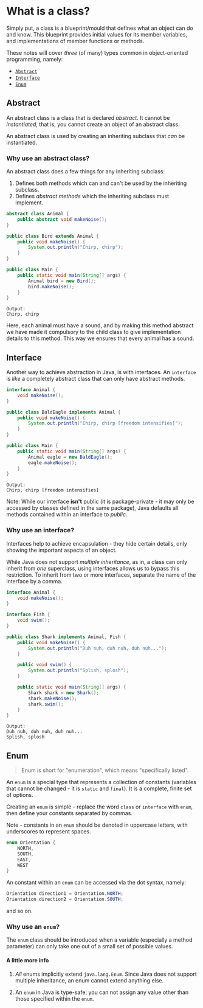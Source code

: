 # What is a class?

Simply put, a class is a blueprint/mould that defines what an object can do and know.
This blueprint provides initial values for its member variables, and implementations of member functions or methods.

These notes will cover *three* (of many) types common in object-oriented programming, namely:

- [`Abstract`](#Abstract)
- [`Interface`](#Interface)
- [`Enum`](#Enum)

## Abstract

An abstract class is a class that is declared *abstract*.
It cannot be *instantiated*, that is, you cannot create an object of an abstract class.

An abstract class is used by creating an inheriting subclass that *can* be instantiated.

### Why use an abstract class?

An abstract class does a few things for any inheriting subclass:

1. Defines both methods which can and can't be used by the inheriting subclass.
1. Defines *abstract methods* which the inheriting subclass must implement.

```java
abstract class Animal {
    public abstract void makeNoise();
}

public class Bird extends Animal {
    public void makeNoise() {
        System.out.println("Chirp, chirp");
    }
}

public class Main {
    public static void main(String[] args) {
        Animal bird = new Bird();
        bird.makeNoise();
    }
}
```

```
Output:
Chirp, chirp
```

Here, each animal must have a sound, and by making this method abstract we have made it compulsory to the child class to give implementation details to this method.
This way we ensures that every animal has a sound.

## Interface

Another way to achieve abstraction in Java, is with interfaces.
An `interface` is *like* a completely abstract class that can only have abstract methods.

```java
interface Animal {
    void makeNoise();
}

public class BaldEagle implements Animal {
    public void makeNoise() {
        System.out.println("Chirp, chirp [freedom intensifies]");
    }
}

public class Main {
    public static void main(String[] args) {
        Animal eagle = new BaldEagle();
        eagle.makeNoise();
    }
}
```

```
Output:
Chirp, chirp [freedom intensifies]
```

Note: While our interface **isn't** public (it is package-private - it may only be accessed by classes defined in the same package), Java defaults all methods contained within an interface to *public*.

### Why use an interface?

Interfaces help to achieve encapsulation - they hide certain details, only showing the important aspects of an object.

While Java does not support *multiple inheritance*, as in, a class can only inherit from *one* superclass, using interfaces allows us to bypass this restriction.
To inherit from two or more interfaces, separate the name of the interface by a comma.

```java
interface Animal {
    void makeNoise();
}

interface Fish {
    void swim();
}

public class Shark implements Animal, Fish {
    public void makeNoise() {
        System.out.println("Duh nuh, duh nuh, duh nuh...");
    }

    public void swim() {
        System.out.println("Splish, splosh");
    }

    public static void main(String[] args) {
        Shark shark = new Shark();
        shark.makeNoise();
        shark.swim();
    }
}
```

```
Output:
Duh nuh, duh nuh, duh nuh...
Splish, splosh
```

## Enum

> Enum is short for "enumeration", which means "specifically listed".

An `enum` is a special type that represents a collection of constants (variables that cannot be changed - it is `static` and `final`). 
It is a complete, finite set of options.

Creating an `enum` is simple - replace the word `class` or `interface` with `enum`, then define your constants separated by commas.

Note - constants in an `enum` should be denoted in uppercase letters, with underscores to represent spaces.

```java
enum Orientation {
    NORTH,
    SOUTH,
    EAST,
    WEST
}
```

An constant within an `enum` can be accessed via the dot syntax, namely:

```java
Orientation direction1 = Orientation.NORTH;
Orientation direction2 = Orientation.SOUTH;
```

and so on.

### Why use an `enum`?

The `enum` class should be introduced when a variable (especially a method parameter) can only take one out of a small set of possible values.

#### A little more info

1. *All* enums implicitly extend `java.lang.Enum`. Since Java does not support multiple inheritance, an enum cannot extend anything else.

1. An `enum` in Java is type-safe; you can not assign any value other than those specified within the `enum`.

